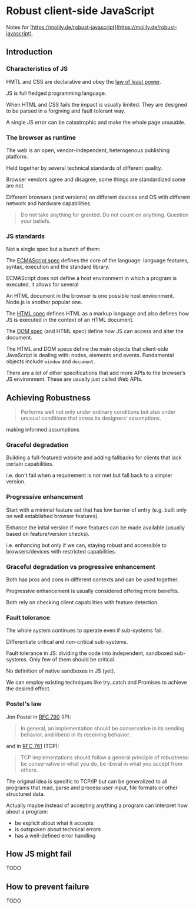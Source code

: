# Robust client-side JavaScript

Notes for [https://molily.de/robust-javascript](https://molily.de/robust-javascript).

## Introduction

### Characteristics of JS

HMTL and CSS are declarative and obey the [law of least power](https://www.w3.org/2001/tag/doc/leastPower.html).

JS is full fledged programming language.

When HTML and CSS fails the impact is usually limited. They are designed to be parsed in a forgiving and fault tolerant way.

A single JS error can be catastrophic and make the whole page unusable.

### The browser as runtime

The web is an open, vendor-independent, heterogenous publishing platform.

Held together by several technical standards of different quality.

Browser vendors agree and disagree, some things are standardized some are not.

Different browsers (and versions) on different devices and OS with different network and hardware capabilities.

> Do not take anything for granted. Do not count on anything. Question your beliefs.

### JS standards

Not a single spec but a bunch of them:

The [ECMAScript spec](https://www.ecma-international.org/publications/standards/Ecma-262.htm) defines the core of the language: language features, syntax, execution and the standard library.

ECMAScript does not define a host environment in which a program is executed, it allows for several

An HTML document in the browser is one possible host environment. Node.js is another popular one.

The [HTML spec](https://www.w3.org/TR/html5/) defines HTML as a markup language and also defines how JS is executed in the context of an HTML document.

The [DOM spec](https://dom.spec.whatwg.org/) (and HTML spec) define how JS can access and alter the document.

The HTML and DOM specs define the main objects that client-side JavaScript is dealing with: nodes, elements and events. Fundamental objects include `window` and `document`.

There are a lot of other specifications that add more APIs to the browser’s JS environment. These are usually just called Web APIs.

## Achieving Robustness

> Performs well not only under ordinary conditions but also under unusual conditions that stress its designers’ assumptions.

making informed assumptions

### Graceful degradation

Building a full-featured website and adding fallbacks for clients that lack certain capabilities.

i.e. don't fail when a requirement is not met but fall back to a simpler version.

### Progressive enhancement

Start with a minimal feature set that has low barrier of entry (e.g. built only on well established browser features).

Enhance the inital version if more features can be made available (usually based on feature/version checks).

i.e. enhancing but only if we can, staying robust and accessible to browsers/devices with restricted capabilities.

### Graceful degradation vs progressive enhancement

Both has pros and cons in different contexts and can be used together.

Progressive enhancement is usually considered offering more benefits.

Both rely on checking client capabilities with feature detection.

### Fault tolerance

The whole system continues to operate even if sub-systems fail.

Differentiate critical and non-critical sub-systems.

Fault tolerance in JS: dividing the code into independent, sandboxed sub-systems. Only few of them should be critical.

No definition of native sandboxes in JS (yet).

We can employ existing techniques like try..catch and Promises to achieve the desired effect.

### Postel's law

Jon Postel in [RFC 790](https://tools.ietf.org/html/rfc760) (IP):

> In general, an implementation should be conservative in its sending behavior, and liberal in its receiving behavior.

and in [RFC 761](https://tools.ietf.org/html/rfc761) (TCP):

> TCP implementations should follow a general principle of robustness: be conservative in what you do, be liberal in what you accept from others.

The original idea is specific to TCP/IP but can be generalized to all programs that read, parse and process user input, file formats or other structured data.

Actually maybe instead of accepting anything a program can interpret how about a program:

* be explicit about what it accepts
* is outspoken about technical errors
* has a well-defined error handling

## How JS might fail

TODO

## How to prevent failure

TODO